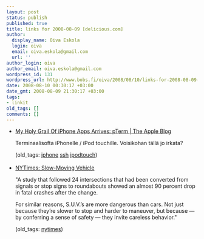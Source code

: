 ```yaml
---
layout: post
status: publish
published: true
title: links for 2008-08-09 [delicious.com]
author:
  display_name: Oiva Eskola
  login: oiva
  email: oiva.eskola@gmail.com
  url: ''
author_login: oiva
author_email: oiva.eskola@gmail.com
wordpress_id: 131
wordpress_url: http://www.bobs.fi/oiva/2008/08/10/links-for-2008-08-09-deliciouscom/
date: 2008-08-10 00:30:17 +03:00
date_gmt: 2008-08-09 21:30:17 +03:00
tags:
- linkit
old_tags: []
comments: []
---
```

<ul class="delicious">
<li>
<div class="delicious-link"><a href="http://theappleblog.com/2008/08/08/my-holy-grail-of-iphone-apps-arrives-pterm/">My Holy Grail Of iPhone Apps Arrives: pTerm | The Apple Blog</a></div></p>
<div class="delicious-extended">Terminaalisofta iPhonelle / iPod touchille. Voisikohan tällä jo irkata?</div></p>
<div class="delicious-tags">(old_tags: <a href="http://delicious.com/oiva/iphone">iphone</a> <a href="http://delicious.com/oiva/ssh">ssh</a> <a href="http://delicious.com/oiva/ipodtouch">ipodtouch</a>)</div><br />
            </li>
<li>
<div class="delicious-link"><a href="http://www.nytimes.com/2008/08/10/books/review/Roach-t.html">NYTimes: Slow-Moving Vehicle</a></div></p>
<div class="delicious-extended">"A study that followed 24 intersections that had been converted from signals or stop signs to roundabouts showed an almost 90 percent drop in fatal crashes after the change.</p>
<p>For similar reasons, S.U.V.&rsquo;s are more dangerous than cars. Not just because they&rsquo;re slower to stop and harder to maneuver, but because &mdash; by conferring a sense of safety &mdash; they invite careless behavior."</div></p>
<div class="delicious-tags">(old_tags: <a href="http://delicious.com/oiva/nytimes">nytimes</a>)</div><br />
            </li></ul>

